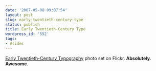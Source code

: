 ```yaml
---
date: '2007-05-08 09:07:54'
layout: post
slug: early-twentieth-century-type
status: publish
title: Early Twentieth-Century Type
wordpress_id: '552'
tags:
- Asides
---
```


[Early Twentieth-Century Typography](http://www.flickr.com/photos/17208860@N00/sets/690970/show/) photo set on Flickr. **Absolutely**. **Awesome**.
